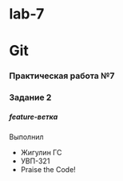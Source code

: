 # lab-7
# Git
### Практическая работа №7
### Задание 2
##### feature-ветка

Выполнил
* Жигулин ГС
* УВП-321
* Praise the Code!